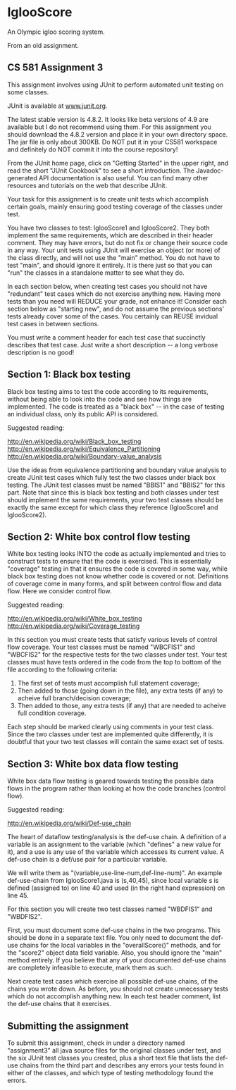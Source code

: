 # IglooScore
An Olympic igloo scoring system.

From an old assignment.

## CS 581 Assignment 3

This assignment involves using JUnit to perform automated
unit testing on some classes.

JUnit is available at www.junit.org.

The latest stable version is 4.8.2. It looks like beta versions of
4.9 are available but I do not recommend using them. For this
assignment you should download the 4.8.2 version and place it in
your own directory space. The jar file is only about 300KB. Do NOT
put it in your CS581 workspace and definitely do NOT commit it
into the course repository!

From the JUnit home page, click on "Getting Started" in the 
upper right, and read the short "JUnit Cookbook" to see a short
introduction. The Javadoc-generated API documentation is also
useful. You can find many other resources and tutorials on the
web that describe JUnit.

Your task for this assignment is to create unit tests which
accomplish certain goals, mainly ensuring good testing coverage
of the classes under test. 

You have two classes to test: IglooScore1 and IglooScore2. They 
both implement the same requirements, which are described in 
their header comment. They may have errors, but do not fix or
change their source code in any way. Your unit tests using JUnit
will exercise an object (or more) of the class directly, and will
not use the "main" method. You do not have to test "main", and
should ignore it entirely. It is there just so that you can "run"
the classes in a standalone matter to see what they do.

In each section below, when creating test cases you should not
have "redundant" test cases which do not exercise anything new.
Having more tests than you need will REDUCE your grade, not
enhance it! Consider each section below as "starting new", and
do not assume the previous sections' tests already cover some
of the cases. You certainly can REUSE invidual test cases in 
between sections. 

You must write a comment header for each test case that 
succinctly describes that test case. Just write a short 
description -- a long verbose description is no good!

## Section 1: Black box testing

Black box testing aims to test the code according to its
requirements, without being able to look into the code and
see how things are implemented. The code is treated as a
"black box" -- in the case of testing an individual class, 
only its public API is considered.

Suggested reading:

http://en.wikipedia.org/wiki/Black_box_testing
http://en.wikipedia.org/wiki/Equivalence_Partitioning
http://en.wikipedia.org/wiki/Boundary-value_analysis

Use the ideas from equivalence partitioning and boundary
value analysis to create JUnit test cases which fully test
the two classes under black box testing. The JUnit test
classes must be named "BBIS1" and "BBIS2" for this part.
Note that since this is black box testing and both classes 
under test should implement the same requirements, your two
test classes should be exactly the same except for which
class they reference (IglooScore1 and IglooScore2).

## Section 2: White box control flow testing

White box testing looks INTO the code as actually implemented
and tries to construct tests to ensure that the code is
exercised. This is essentially "coverage" testing in that it
ensures the code is covered in some way, while black box 
testing does not know whether code is covered or not. Definitions
of coverage come in many forms, and split between control flow
and data flow. Here we consider control flow.

Suggested reading:

http://en.wikipedia.org/wiki/White_box_testing
http://en.wikipedia.org/wiki/Coverage_testing

In this section you must create tests that satisfy various
levels of control flow coverage. Your test classes must be named
"WBCFIS1" and "WBCFIS2" for the respective tests for the two
classes under test. Your test classes must have tests ordered
in the code from the top to bottom of the file according to
the following criteria:

1. The first set of tests must accomplish full statement coverage;
2. Then added to those (going down in the file), any extra tests
   (if any) to acheive full branch/decision coverage;
3. Then added to those, any extra tests (if any) that are needed to
   acheive full condition coverage.

Each step should be marked clearly using comments in your test
class. Since the two classes under test are implemented quite
differently, it is doubtful that your two test classes will
contain the same exact set of tests.

## Section 3: White box data flow testing

White box data flow testing is geared towards testing the 
possible data flows in the program rather than looking at
how the code branches (control flow).

Suggested reading:

http://en.wikipedia.org/wiki/Def-use_chain

The heart of dataflow testing/analysis is the def-use chain.
A definition of a variable is an assignment to the variable
(which "defines" a new value for it), and a use is any use
of the variable which accesses its current value. A def-use
chain is a def/use pair for a particular variable.

We will write them as "(variable,use-line-num,def-line-num)".
An example def-use-chain from IglooScore1.java is (s,40,45),
since local variable s is defined (assigned to) on line 40
and used (in the right hand expression) on line 45.

For this section you will create two test classes named 
"WBDFIS1" and "WBDFIS2". 

First, you must document some def-use chains in the two programs.
This should be done in a separate text file. You only need to 
document the def-use chains for the local variables in the 
"overallScore()" methods, and for the "score2" object data field
variable. Also, you should ignore the "main" method entirely. If you 
believe that any of your documented def-use chains are completely 
infeasible to execute, mark them as such.

Next create test cases which exercise all possible def-use chains,
of the chains you wrote down. As before, you should not create unnecessary 
tests which do not accomplish anything new. In each test header comment, 
list the def-use chains that it exercises.

## Submitting the assignment

To submit this assignment, check in under a directory named 
"assignment3" all java source files for the original classes 
under test, and the six JUnit test classes you created, plus a 
short text file that lists the def-use chains from the third
part and describes any errors your tests found in 
either of the classes, and which type of testing methodology 
found the errors.

